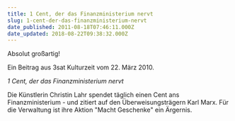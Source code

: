 ```yaml
---
title: 1 Cent, der das Finanzministerium nervt
slug: 1-cent-der-das-finanzministerium-nervt
date_published: 2011-08-18T07:46:11.000Z
date_updated: 2018-08-22T09:38:32.000Z
---
```


Absolut großartig!

Ein Beitrag aus 3sat Kulturzeit vom 22. März 2010.

*1 Cent, der das Finanzministerium nervt*

Die Künstlerin Christin Lahr spendet täglich einen Cent ans Finanzministerium - und zitiert auf den Überweisungsträgern Karl Marx. Für die Verwaltung ist ihre Aktion "Macht Geschenke" ein Ärgernis.
